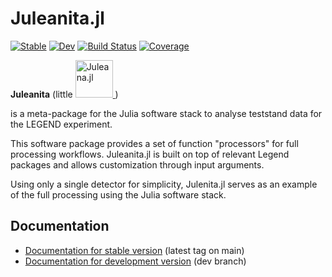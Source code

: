 # Juleanita.jl 
[![Stable](https://img.shields.io/badge/docs-stable-blue.svg)](https://legend-exp.github.io/Juleanita.jl/stable/)
[![Dev](https://img.shields.io/badge/docs-dev-blue.svg)](https://legend-exp.github.io/Juleanita.jl/dev/)
[![Build Status](https://github.com/LisaSchlueter/Juleanita.jl/actions/workflows/CI.yml/badge.svg?branch=main)](https://github.com/LisaSchlueter/Juleanita.jl/actions/workflows/CI.yml?query=branch%3Amain)
[![Coverage](https://codecov.io/gh/LisaSchlueter/Juleanita.jl/branch/main/graph/badge.svg)](https://codecov.io/gh/LisaSchlueter/Juleanita.jl)

**Juleanita**  (little <a href="https://github.com/legend-exp/Juleana.jl/tree/main">
  <img src="https://raw.githubusercontent.com/legend-exp/Juleana.jl/main/docs/src/assets/logo.svg" alt="Juleana.jl" width="60">
</a> )

  is a meta-package for the Julia software stack to analyse teststand data for the LEGEND experiment.

This software package provides a set of function "processors" for full processing workflows. Juleanita.jl is built on top of relevant Legend packages and allows customization through input arguments. 

Using only a single detector for simplicity, Julenita.jl serves as an example of the full processing using the Julia software stack.

## Documentation
* [Documentation for stable version](https://legend-exp.github.io/Juleanita.jl/stable/) (latest tag on main)
* [Documentation for development version](https://legend-exp.github.io/Juleanita.jl/dev/) (dev branch)
